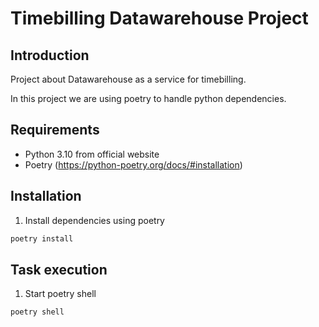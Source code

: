 # Timebilling Datawarehouse Project

## Introduction

Project about Datawarehouse as a service for timebilling.

In this project we are using poetry to handle python dependencies.

## Requirements

- Python 3.10 from official website
- Poetry (https://python-poetry.org/docs/#installation)

## Installation

1. Install dependencies using poetry

```bash
poetry install
```

## Task execution

1. Start poetry shell

```bash
poetry shell
```

